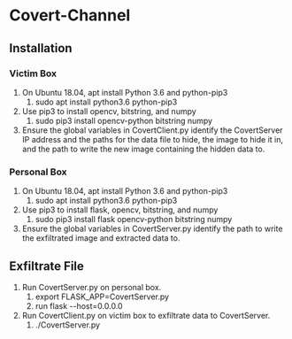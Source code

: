 # Covert-Channel
## Installation
### Victim Box

1. On Ubuntu 18.04, apt install Python 3.6 and python-pip3
    1. sudo apt install python3.6 python-pip3
2. Use pip3 to install opencv, bitstring, and numpy
    1. sudo pip3 install opencv-python bitstring numpy
3. Ensure the global variables in CovertClient.py identify the CovertServer IP address and the paths for the data file to hide, the image to hide it in, and the path to write the new image containing the hidden data to.


### Personal Box

1. On Ubuntu 18.04, apt install Python 3.6 and python-pip3
    1. sudo apt install python3.6 python-pip3
2. Use pip3 to install flask, opencv, bitstring, and numpy
    1. sudo pip3 install flask opencv-python bitstring numpy
3. Ensure the global variables in CovertServer.py identify the path to write the exfiltrated image and extracted data to.


## Exfiltrate File
1. Run CovertServer.py on personal box.
    1. export FLASK_APP=CovertServer.py
    2. run flask --host=0.0.0.0
2. Run CovertClient.py on victim box to exfiltrate data to CovertServer.
    1. ./CovertServer.py
